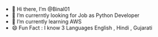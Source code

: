 - 👋 Hi there, I’m @Binal01 
- 👀 I’m currerntly looking for Job as Python Developer
- 🌱 I’m currently learning AWS 
- 😄 Fun Fact : I know 3 Languages English , Hindi , Gujarati


